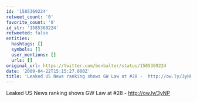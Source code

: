 ```yaml
---
id: '1585369224'
retweet_count: '0'
favorite_count: '0'
id_str: '1585369224'
retweeted: false
entities:
  hashtags: []
  symbols: []
  user_mentions: []
  urls: []
original_url: https://twitter.com/benbalter/status/1585369224
date: '2009-04-22T15:15:27.000Z'
title: 'Leaked US News ranking shows GW Law at #28 -  http://ow.ly/3yNP'
---
```


Leaked US News ranking shows GW Law at #28 -  http://ow.ly/3yNP